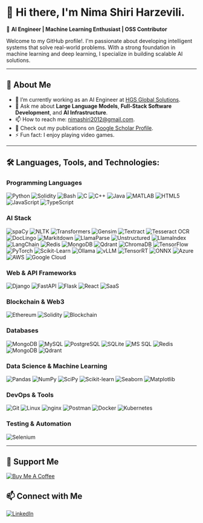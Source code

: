 # 👋 Hi there, I'm Nima Shiri Harzevili.

🎯 **AI Engineer | Machine Learning Enthusiast | OSS Contributor**

Welcome to my GitHub profile!. I'm passionate about developing intelligent systems that solve real-world problems. With a strong foundation in machine learning and deep learning, I specialize in building scalable AI solutions.

---

## 🚀 About Me

- 🔭 I’m currently working as an AI Engineer at [HGS Global Solutions](https://hgs.cx/).
- 💬 Ask me about **Large Language Models**, **Full-Stack Software Development**, and **AI Infrastructure**.
- 📫 How to reach me: [nimashiri2012@gmail.com](mailto:nimashiri2012@gmail.com).
- 🌱 Check out my publications on [Google Scholar Profile](https://scholar.google.ca/citations?user=bAWtq60AAAAJ&hl=en).
- ⚡ Fun fact: I enjoy playing video games.

---

## 🛠️ Languages, Tools, and Technologies:

### Programming Languages
![Python](https://img.shields.io/badge/-Python-3776AB?style=flat&logo=python&logoColor=white)
![Solidity](https://img.shields.io/badge/Solidity-363636?style=flat&logo=solidity&logoColor=white)
![Bash](https://img.shields.io/badge/Bash-121011?style=flat&logo=gnu-bash&logoColor=white)
![C](https://img.shields.io/badge/C-00599C?style=flat&logo=c&logoColor=white)
![C++](https://img.shields.io/badge/C++-00599C?style=flat&logo=c%2B%2B&logoColor=white)
![Java](https://img.shields.io/badge/Java-ED8B00?style=flat&logo=java&logoColor=white)
![MATLAB](https://img.shields.io/badge/MATLAB-0076A8?style=flat&logo=Mathworks&logoColor=white)
![HTML5](https://img.shields.io/badge/HTML5-E34F26?style=flat&logo=html5&logoColor=white)
![JavaScript](https://img.shields.io/badge/JavaScript-F7DF1E?style=flat&logo=javascript&logoColor=black)
![TypeScript](https://img.shields.io/badge/TypeScript-3178C6?style=flat&logo=typescript&logoColor=white)

### AI Stack
![spaCy](https://img.shields.io/badge/spaCy-09A3D5?style=flat&logo=spacy&logoColor=white)
![NLTK](https://img.shields.io/badge/NLTK-9C2DFF?style=flat)
![Transformers](https://img.shields.io/badge/Transformers-EE4C2C?style=flat&logo=huggingface&logoColor=white)
![Gensim](https://img.shields.io/badge/Gensim-004C71?style=flat)
![Textract](https://img.shields.io/badge/Textract-1E90FF?style=flat)
![Tesseract OCR](https://img.shields.io/badge/Tesseract-OCR-6B6B6B?style=flat)
![DocLingo](https://img.shields.io/badge/DocLingo-007ACC?style=flat)
![Markitdown](https://img.shields.io/badge/Markitdown-FF6F61?style=flat)
![LlamaParse](https://img.shields.io/badge/LlamaParse-8A2BE2?style=flat)
![Unstructured](https://img.shields.io/badge/Unstructured-20B2AA?style=flat)
![LlamaIndex](https://img.shields.io/badge/LlamaIndex-6F42C1?style=flat&logo=python&logoColor=white)
![LangChain](https://img.shields.io/badge/LangChain-00A2FF?style=flat&logo=python&logoColor=white)
![Redis](https://img.shields.io/badge/Redis-DC382D?style=flat&logo=redis&logoColor=white)
![MongoDB](https://img.shields.io/badge/MongoDB-47A248?style=flat&logo=mongodb&logoColor=white)
![Qdrant](https://img.shields.io/badge/Qdrant-000000?style=flat&logo=qdrant&logoColor=white)
![ChromaDB](https://img.shields.io/badge/ChromaDB-FF5A5F?style=flat)
![TensorFlow](https://img.shields.io/badge/-TensorFlow-FF6F00?style=flat&logo=tensorflow&logoColor=white)
![PyTorch](https://img.shields.io/badge/-PyTorch-EE4C2C?style=flat&logo=pytorch&logoColor=white)
![Scikit-Learn](https://img.shields.io/badge/-Scikit--Learn-F7931E?style=flat&logo=scikit-learn&logoColor=white)
![Ollama](https://img.shields.io/badge/Ollama-000000?style=flat&logo=python&logoColor=white)
![vLLM](https://img.shields.io/badge/vLLM-0052CC?style=flat&logo=python&logoColor=white)
![TensorRT](https://img.shields.io/badge/TensorRT-76B900?style=flat)
![ONNX](https://img.shields.io/badge/ONNX-6B8E23?style=flat&logo=onnx&logoColor=white)
![Azure](https://img.shields.io/badge/Microsoft_Azure-0078D4?style=flat&logo=microsoft-azure&logoColor=white)
![AWS](https://img.shields.io/badge/AWS-232F3E?style=flat&logo=amazon-aws&logoColor=white)
![Google Cloud](https://img.shields.io/badge/Google_Cloud-4285F4?style=flat&logo=google-cloud&logoColor=white)

### Web & API Frameworks
![Django](https://img.shields.io/badge/Django-092E20?style=flat&logo=django&logoColor=white)
![FastAPI](https://img.shields.io/badge/FastAPI-009688?style=flat&logo=fastapi&logoColor=white)
![Flask](https://img.shields.io/badge/Flask-000000?style=flat&logo=flask&logoColor=white)
![React](https://img.shields.io/badge/React-20232A?style=flat&logo=react&logoColor=61DAFB)
![SaaS](https://img.shields.io/badge/SaaS-15c39a?style=flat)

### Blockchain & Web3
![Ethereum](https://img.shields.io/badge/Ethereum-3C3C3D?style=flat&logo=ethereum&logoColor=white)
![Solidity](https://img.shields.io/badge/Solidity-363636?style=flat&logo=solidity&logoColor=white)
![Blockchain](https://img.shields.io/badge/Blockchain-121011?style=flat)

### Databases
![MongoDB](https://img.shields.io/badge/MongoDB-47A248?style=flat&logo=mongodb&logoColor=white)
![MySQL](https://img.shields.io/badge/MySQL-4479A1?style=flat&logo=mysql&logoColor=white)
![PostgreSQL](https://img.shields.io/badge/PostgreSQL-336791?style=flat&logo=postgresql&logoColor=white)
![SQLite](https://img.shields.io/badge/SQLite-003B57?style=flat&logo=sqlite&logoColor=white)
![MS SQL](https://img.shields.io/badge/MS%20SQL-CC2927?style=flat&logo=microsoft-sql-server&logoColor=white)
![Redis](https://img.shields.io/badge/Redis-DC382D?style=flat&logo=redis&logoColor=white)
![MongoDB](https://img.shields.io/badge/MongoDB-47A248?style=flat&logo=mongodb&logoColor=white)
![Qdrant](https://img.shields.io/badge/Qdrant-000000?style=flat&logo=qdrant&logoColor=white)

### Data Science & Machine Learning
![Pandas](https://img.shields.io/badge/Pandas-150458?style=flat&logo=pandas&logoColor=white)
![NumPy](https://img.shields.io/badge/NumPy-013243?style=flat&logo=numpy&logoColor=white)
![SciPy](https://img.shields.io/badge/SciPy-8CAAE6?style=flat)
![Scikit-learn](https://img.shields.io/badge/scikit--learn-F7931E?style=flat&logo=scikit-learn&logoColor=white)
![Seaborn](https://img.shields.io/badge/Seaborn-4B8BBE?style=flat)
![Matplotlib](https://img.shields.io/badge/Matplotlib-11557C?style=flat&logo=matplotlib&logoColor=white)

### DevOps & Tools
![Git](https://img.shields.io/badge/Git-F05032?style=flat&logo=git&logoColor=white)
![Linux](https://img.shields.io/badge/Linux-FCC624?style=flat&logo=linux&logoColor=black)
![nginx](https://img.shields.io/badge/nginx-009639?style=flat&logo=nginx&logoColor=white)
![Postman](https://img.shields.io/badge/Postman-FF6C37?style=flat&logo=postman&logoColor=white)
![Docker](https://img.shields.io/badge/-Docker-2496ED?style=flat&logo=docker&logoColor=white)
![Kubernetes](https://img.shields.io/badge/-Kubernetes-326CE5?style=flat&logo=kubernetes&logoColor=white)

### Testing & Automation
![Selenium](https://img.shields.io/badge/Selenium-43B02A?style=flat&logo=selenium&logoColor=white)

---

## 💖 Support Me

[![Buy Me A Coffee](https://cdn.buymeacoffee.com/buttons/default-orange.png)](https://buymeacoffee.com/nimashiriharzevili)

## 📫 Connect with Me

[![LinkedIn](https://img.shields.io/badge/-LinkedIn-0077B5?style=flat&logo=linkedin&logoColor=white)](https://www.linkedin.com/in/nima-shiriharzevili/)





